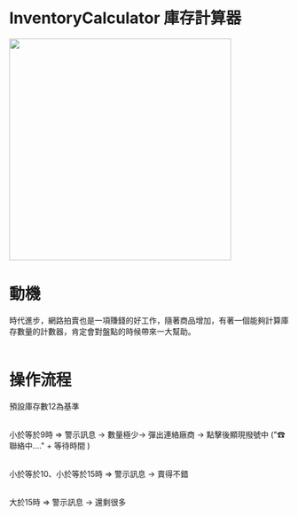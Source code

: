 # InventoryCalculator 庫存計算器

<img src="https://images.cakeresume.com/NXXav/a0988525938/b49439c6-5bb4-4129-bf14-077dece72481.png" alt="" style="width: 400px; height: 400px;">

# 動機
時代進步，網路拍賣也是一項賺錢的好工作，隨著商品增加，有著一個能夠計算庫存數量的計數器，肯定會對盤點的時候帶來一大幫助。<br><br>

# 操作流程
預設庫存數12為基準<br><br>

小於等於9時 => 警示訊息 -> 數量極少-> 彈出連絡廠商
-> 點擊後顯現撥號中 ("☎ 聯絡中...." + 等待時間 )<br><br>

小於等於10、小於等於15時 => 警示訊息 -> 賣得不錯<br><br>

大於15時 => 警示訊息 -> 還剩很多<br><br>
